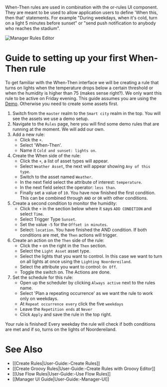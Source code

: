 When-Then rules are used in combination with the or-rules UI component. They are meant to be used to allow application users to define 'When this, then that' statements. For example "During weekdays, when it's cold, turn on a light 5 minutes before sunset" or "send push notification to anybody who reaches the stadium".

![Manager Rules Editor](https://user-images.githubusercontent.com/11444149/191290260-f64c619b-e595-4bf0-8235-e9ef21923544.png)

# Guide to setting up your first When-Then rule
To get familiar with the When-Then interface we will be creating a rule that turns on lights when the temperature drops below a certain threshold or when the humidity is higher than 75 (makes sense right?). We only want this rule to be active on Friday evening.
This guide assumes you are using the [Demo](https://openremote.io/demo/). Otherwise you need to create some assets first.

1. Switch from the `master` realm to the `Smart city` realm in the top. You will see the assets we use a demo setup. 
2. Navigate to the `Rules` page, here you will find some demo rules that are running at the moment. We will add our own.
3. Add a new rule:
   * Click the `+`.
   * Select 'When-Then'.
   * Name it `Cold and sunset: lights on`.
4. Create the When side of the rule:
   * Click the `+`, a list of asset types will appear.
   * Select `Weather Asset`, the next will appear showing `Any of this type`.
   * Switch to the asset named `Weather`.
   * In the next field select the attribute of interest: `temperature`.
   * In the next field select the operator: `less than`.
   * Finally set a value of `10`. You have now finished the first condition. This can be combined through `AND` or `OR` with other conditions.
5. Create a second condition to monitor the humidity:
   * Click the `+` in the section below where it says `ADD CONDITION` and select `Time`.
   * Select Trigger Type `Sunset`.
   * Set the value `-5` for the `Offset in minutes`.
   * Select: `location`. You have finished the AND condition. If both conditions are met, the `Then` actions will trigger.
6. Create an action on the `Then` side of the rule:
   * Click the `+` on the right in the `Then` section.
   * Select the `Light Asset` asset type.
   * Select the lights that you want to control. In this case we want to turn on all lights at once using the `Lighting Noordereiland`.
   * Select the attribute you want to control: `On Off`.
   * Toggle the switch on. The Actions are done.
7. Set the schedule for this rule:
   * Open up the scheduler by clicking `Always active` next to the rules name.
   * Select 'Plan a repeating occurrence' as we want the rule to work only on weekdays.
   * At `Repeat occurrence every` click the five `weekdays`
   * Leave the `Repetition ends` at `Never`
   * Click `Apply` and save the rule in the top right.

Your rule is finished! Every weekday the rule will check if both conditions are met and if so, turns on the lights of Noordereiland. 

# See Also

- [[Create Rules|User-Guide:-Create Rules]]
- [[Create Groovy Rules|User-Guide:-Create Rules with Groovy Editor]]
- [[Use Flow Rules|User-Guide:-Use Flow Rules]]
- [[Manager UI Guide|User-Guide:-Manager-UI]]